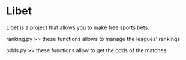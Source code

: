 # Libet
Libet is a project that allows you to make free sports bets.

ranking.py >> these functions allows to manage the leagues' rankings

odds.py >> these functions allow to get the odds of the matches
